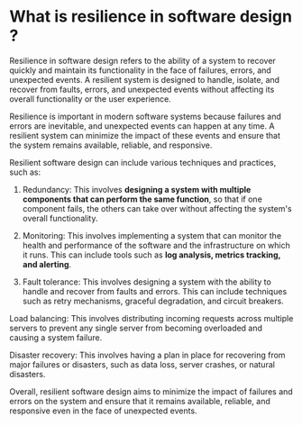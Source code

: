 # What is resilience in software design ?

Resilience in software design refers to the ability of a system to recover quickly and maintain its functionality in the
face of failures, errors, and unexpected events. A resilient system is designed to handle, isolate, and recover from
faults, errors, and unexpected events without affecting its overall functionality or the user experience.

Resilience is important in modern software systems because failures and errors are inevitable, and unexpected events can
happen at any time. A resilient system can minimize the impact of these events and ensure that the system remains
available, reliable, and responsive.

Resilient software design can include various techniques and practices, such as:

1. Redundancy: This involves **designing a system with multiple components that can perform the same function**, so
   that
   if one component fails, the others can take over without affecting the system's overall functionality.

2. Monitoring: This involves implementing a system that can monitor the health and performance of the software and the
   infrastructure on which it runs. This can include tools such as **log analysis, metrics tracking, and alerting**.

3. Fault tolerance: This involves designing a system with the ability to handle and recover from faults and errors. This
can include techniques such as retry mechanisms, graceful degradation, and circuit breakers.

Load balancing: This involves distributing incoming requests across multiple servers to prevent any single server from
becoming overloaded and causing a system failure.

Disaster recovery: This involves having a plan in place for recovering from major failures or disasters, such as data
loss, server crashes, or natural disasters.

Overall, resilient software design aims to minimize the impact of failures and errors on the system and ensure that it
remains available, reliable, and responsive even in the face of unexpected events.